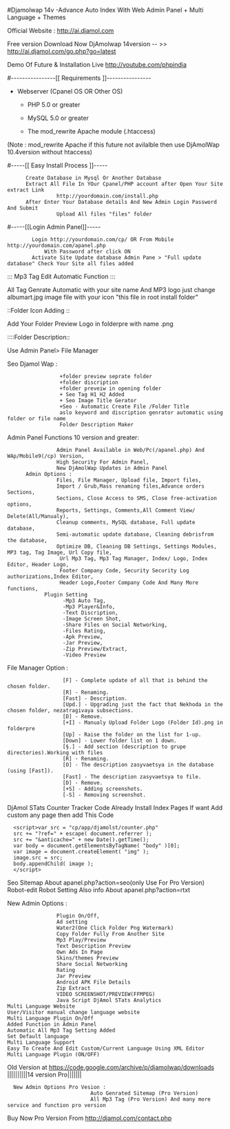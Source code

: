 #Djamolwap 14v -Advance Auto Index With Web Admin Panel + Multi Language + Themes

Official Website : http://ai.djamol.com


Free version Download Now
DjAmolwap 14version -- >> http://ai.djamol.com/go.php?go=latest


Demo Of Future & Installation Live http://youtube.com/phpindia

#----------------[[ Requirements ]]----------------
* Webserver (Cpanel OS OR Other OS)

   * PHP 5.0 or greater

   * MySQL 5.0 or greater

   * The mod_rewrite Apache module (.htaccess)

(Note : mod_rewrite Apache if this future not avilalble then use DjAmolWap 10.4version without htaccess)

#-----[[ Easy Install Process ]]-----

          Create Database in Mysql Or Another Database
          Extract All File In YOur Cpanel/PHP account after Open Your Site extract Link  
                    http://yourdomain.com/install.php
          After Enter Your Database details And New Admin Login Password And Submit
                    Upload All files "files" folder

#-----[[Login Admin Panel]]-----

            Login http://yourdomain.com/cp/ OR From Mobile http://yourdomain.com/apanel.php 
                With Password after click ON
            Activate Site Update database Admin Pane > "Full update database" Check Your Site all files added


::: Mp3 Tag Edit Automatic Function :::

All Tag Genrate Automatic with your site name And MP3 logo just change albumart.jpg image file with your icon "this file in root install folder"

::Folder Icon Adding ::

Add Your Folder Preview Logo in folderpre
with name <folder id>.png

::::Folder Description::

Use Admin Panel> File Manager

Seo Djamol Wap     : 

                     +folder preview seprate folder
                     +folder discription
                     +folder preveiw in opening folder
                     + Seo Tag H1 H2 Added
                     + Seo Image Title Gerator
                     +Seo - Automatic Create File /Folder Title 
                     aslo keyword and discription genrator automatic using folder or file name
                     Folder Description Maker


Admin Panel Functions 10 version and greater:

                    Admin Panel Available in Web/Pc(/apanel.php) And WAp/Mobile9(/cp) Version,
                    High Security For Admin Panel,
                    New DjAmolWap Updates in Admin Panel
          Admin Options :
                    Files, File Manager, Upload file, Import files,
                    Import / Grub,Mass renaming files,Advance orders Sections,
                    Sections, Close Access to SMS, Close free-activation options,
                    Reports, Settings, Comments,All Comment View/ Delete(All/Manualy),
                    Cleanup comments, MySQL database, Full update database,
                    Semi-automatic update database, Cleaning debrisfrom the database, 
                    Optimize DB, Cleaning DB Settings, Settings Modules, MP3 tag, Tag Image, Url Copy file,
                     Url Mp3 Tag, Mp3 Tag Manager, Index/ Logo, Index Editor, Header Logo,
                     Footer Company Code, Security Security Log authorizations,Index Editor,
                     Header Logo,Footer Company Code And Many More functions,
                Plugin Setting
                      -Mp3 Auto Tag,
                      -Mp3 Player&Info,
                      -Text Discription,
                      -Image Screen Shot,
                      -Share Files on Social Networking,
                      -Files Rating,
                      -Apk Preview,
                      -Jar Preview,
                      -Zip Preview/Extract,
                      -Video Preview


File Manager Option : 

                      [F] - Complete update of all that is behind the chosen folder.
                      [R] - Renaming.
                      [Fast] - Description.
                      [Upd.] - Upgrading just the fact that Nekhoda in the chosen folder, nezatragivaya subsections.
                      [D] - Remove.
                      [+I] - Manualy Upload Folder Logo (Folder Id).png in folderpre
                      [Up] - Raise the folder on the list for 1-up.
                      [Down] - Lower folder list on 1 down.
                      [§.] - Add section (description to grupe directories).Working with files
                      [R] - Renaming.
                      [O] - The description zasyvaetsya in the database (using [Fast]).
                      [Fast] - The description zasyvaetsya to file.
                      [D] - Remove.
                      [+S] - Adding screenshots.
                      [-S] - Removing screenshot.

 DjAmol STats Counter Tracker Code Already Install Index Pages 
 If want Add custom any page then add This Code

      <script>var src = "cp/app/djamolst/counter.php"
      src += "?ref=" + escape( document.referrer );
      src += "&anticache=" + new Date().getTime();
      var body = document.getElementsByTagName( "body" )[0];
      var image = document.createElement( "img" );
      image.src = src;
      body.appendChild( image );
      </script>

Seo Sitemap About apanel.php?action=seo(only Use For Pro Version)
Robot-edit Robot Setting Also info About apanel.php?action=rtxt

New Admin Options : 

                    Plugin On/Off, 
                    Ad setting
                    Water2(One Click Folder Png Watermark)
                    Copy Folder Fully From Another Site
                    Mp3 Play/Preview
                    Text Description Preview
                    Own Ads In Page
                    Skins/themes Preview
                    Share Social Networking
                    Rating
                    Jar Preview
                    Android APK File Details
                    Zip Extract
                    VIDEO SCREENSHOT/PREVIEW(FFMPEG) 
                    Java Script DjAmol STats Analytics
    Multi Language Website
    User/Visitor manual change language website
    Multi Language Plugin On/Off
    Added Function in Admin Panel
    Automatic All Mp3 Tag Setting Added
    Set Default language
    Multi Language Support
    Easy To Create And Edit Custom/Current Language Using XML Editor
    Multi Language Plugin (ON/OFF)
Old Version at https://code.google.com/archive/p/djamolwap/downloads
||||||||||14 version Pro|||||||

      New Admin Options Pro Vesion :
                               Auto Genrated Sitemap (Pro Version)
                               All Mp3 Tag (Pro Version) And many more service and function pro version
  Buy Now Pro Version From http://djamol.com/contact.php





